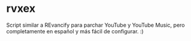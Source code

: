 # rvxex
Script similar a REvancify para parchar YouTube y YouTube Music, pero completamente en español y más fácil de configurar. :)
